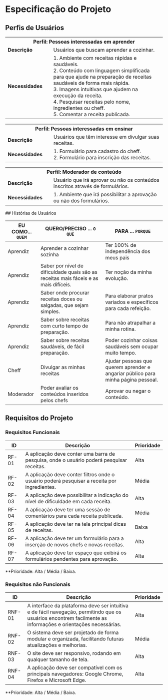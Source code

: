 # Especificação do Projeto

## Perfis de Usuários

<table>
<tbody>
<tr align=center>
<th colspan="2">Perfil: Pessoas interessadas em aprender </th>
</tr>
<tr>
<td width="150px"><b>Descrição</b></td>
<td width="600px">Usuários que buscam aprender a cozinhar.</td>
</tr>
<tr>
<td><b>Necessidades</b></td>
<td>1. Ambiente com receitas rápidas e saudáveis.<br>
2. Conteúdo com linguagem simplificada para que ajude na preparação de receitas saudáveis de forma mais rápida.<br>
3. Imagens intuitivas que ajudem na execução da receita. <br>
4. Pesquisar receitas pelo nome, ingredientes ou cheff.
<br>5. Comentar a receita publicada.
</td>
</tr>
</tbody>
</table>
<table>
<tbody>
<tr align=center>
<th colspan="2">Perfil: Pessoas interessadas em ensinar </th>
</tr>
<tr>
<td width="150px"><b>Descrição</b></td>
<td width="600px"> Usuários que têm interesse em divulgar suas receitas.</td>
</tr>
<tr>
<td><b>Necessidades</b></td>
<td>1. Formulário para cadastro do cheff.<br>
2. Formulário para inscrição das receitas.
</td>
</tr>
</tbody>
</table>

<table>
<tbody>
<tr align=center>
<th colspan="2">Perfil: Moderador de conteúdo</th>
</tr>
<tr>
<td width="150px"><b>Descrição</b></td>
<td width="600px"> Usuário que irá aprovar ou não os conteúdos inscritos através de formulários.</td>
</tr>
<tr>
<td><b>Necessidades</b></td>
<td>1. Ambiente que irá possibilitar a aprovação ou não dos formulários.
</td>
</tr>
</tbody>
</table>
## Histórias de Usuários

|EU COMO... `QUEM`   | QUERO/PRECISO ... `O QUE` |PARA ... `PORQUE`                 |
|--------------------|---------------------------|----------------------------------|
| Aprendiz           | Aprender a cozinhar sozinha|Ter 100% de independência dos meus pais|
| Aprendiz           | Saber por nível de dificuldade quais são as receitas mais fáceis e as mais difíceis.| Ter noção da minha evolução.|
|Aprendiz| Saber onde procurar receitas doces ou salgadas, que sejam simples.|Para elaborar pratos variados e específicos para cada refeição.
|Aprendiz| Saber sobre receitas com curto tempo de preparação.| Para não atrapalhar a minha rotina.
|Aprendiz|Saber sobre receitas saudáveis, de fácil preparação.|Poder cozinhar coisas saudáveis sem ocupar muito tempo.
|Cheff|Divulgar as minhas receitas| Ajudar pessoas que querem aprender e angariar público para minha página pessoal.
|Moderador|Poder avaliar os conteúdos inseridos pelos chefs|Aprovar ou negar o conteúdo.
## Requisitos do Projeto
 
### Requisitos Funcionais

|ID    | Descrição                | Prioridade |
|-------|---------------------------------|----|
| RF-01 |A aplicação deve conter uma barra de pesquisa, onde o usuário poderá pesquisar receitas.| Alta | 
| RF- 02 |A aplicação deve conter filtros onde o usuário poderá pesquisar a receita por ingredientes.| Média  |
|RF- 03|A aplicação deve possibilitar a indicação do nível de dificuldade em cada receita.| Alta  |
|RF- 04|A aplicação deve ter uma sessão de comentários para cada receita publicada. | Média  |
|RF- 05|A aplicação deve ter na tela principal dicas de receitas. | Baixa  |
|RF- 06|A aplicação deve ter um formulário para a inserção de novos chefs e novas receitas.|Alta|
|RF- 07|A aplicação deve ter espaço que exibirá os formulários pendentes para aprovação.|Alta

**Prioridade: Alta / Média / Baixa. 


### Requisitos não Funcionais

|ID      | Descrição               |Prioridade |
|--------|-------------------------|----|
|RNF-01 | A interface da plataforma deve ser intuitiva e de fácil navegação, permitindo que os usuários encontrem facilmente as informações e orientações necessárias.| Alta   | 
| RNF-02    | O sistema deve ser projetado de forma modular e organizada, facilitando futuras atualizações e melhorias.                  | Média  | 
| RNF-03    | O site deve ser responsivo, rodando em qualquer tamanho de tela. | Alta  | 
| RNF-04    | A aplicação deve ser compatível com os principais navegadores: Google Chrome, Firefox e Microsoft Edge. | Alta  

**Prioridade: Alta / Média / Baixa. 

